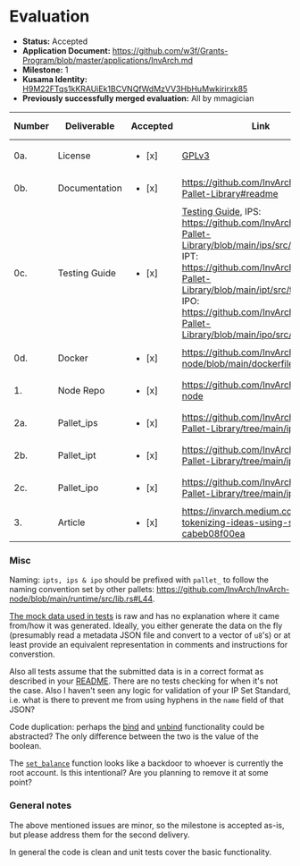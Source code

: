 # Evaluation

* **Status:** Accepted
* **Application Document:** https://github.com/w3f/Grants-Program/blob/master/applications/InvArch.md
* **Milestone:** 1
* **Kusama Identity:** [H9M22FTqs1kKRAUiEk1BCVNQfWdMzVV3HbHuMwkirirxk85](https://polkascan.io/pre/kusama/account/H9M22FTqs1kKRAUiEk1BCVNQfWdMzVV3HbHuMwkirirxk85)
* **Previously successfully merged evaluation:** All by mmagician

| Number | Deliverable   | Accepted               | Link                                                                                                                                                                                                                                                                                                                                  | Evaluation notes |
|--------|---------------|------------------------|---------------------------------------------------------------------------------------------------------------------------------------------------------------------------------------------------------------------------------------------------------------------------------------------------------------------------------------|------------------|
| 0a.    | License       | <ul><li>[x] </li></ul> | [GPLv3](https://github.com/InvArch/InvArch-Pallet-Library/blob/main/LICENSE)                                                                                                                                                                                                                                                          |                  |
| 0b.    | Documentation | <ul><li>[x] </li></ul> | https://github.com/InvArch/InvArch-Pallet-Library#readme                                                                                                                                                                                                                                                                              |                  |
| 0c.    | Testing Guide | <ul><li>[x] </li></ul> | [Testing Guide](https://github.com/InvArch/InvArch-node/edit/main/README.md), IPS: https://github.com/InvArch/InvArch-Pallet-Library/blob/main/ips/src/tests.rs, IPT: https://github.com/InvArch/InvArch-Pallet-Library/blob/main/ipt/src/tests.rs, IPO: https://github.com/InvArch/InvArch-Pallet-Library/blob/main/ipo/src/tests.rs |                  |
| 0d.    | Docker        | <ul><li>[x] </li></ul> | https://github.com/InvArch/InvArch-node/blob/main/dockerfile                                                                                                                                                                                                                                                                          |                  |
| 1.     | Node Repo     | <ul><li>[x] </li></ul> | https://github.com/InvArch/InvArch-node                                                                                                                                                                                                                                                                                               |                  |
| 2a.    | Pallet_ips    | <ul><li>[x] </li></ul> | https://github.com/InvArch/InvArch-Pallet-Library/tree/main/ips                                                                                                                                                                                                                                                                       |                  |
| 2b.    | Pallet_ipt    | <ul><li>[x] </li></ul> | https://github.com/InvArch/InvArch-Pallet-Library/tree/main/ipt                                                                                                                                                                                                                                                                       |                  |
| 2c.    | Pallet_ipo    | <ul><li>[x] </li></ul> | https://github.com/InvArch/InvArch-Pallet-Library/tree/main/ipo                                                                                                                                                                                                                                                                       |                  |
| 3.     | Article       | <ul><li>[x] </li></ul> | https://invarch.medium.com/invarch-tokenizing-ideas-using-substrate-cabeb08f00ea                                                                                                                                                                                                                                                      |                  |

### Misc

Naming: `ipts, ips & ipo` should be prefixed with `pallet_` to follow the naming convention set by other pallets: https://github.com/InvArch/InvArch-node/blob/main/runtime/src/lib.rs#L44.

[The mock data used in tests](https://github.com/InvArch/InvArch-Pallet-Library/blob/main/ips/src/mock.rs#L120) is raw and has no explanation where it came from/how it was generated. Ideally, you either generate the data on the fly (presumably read a metadata JSON file and convert to a vector of `u8`'s) or at least provide an equivalent representation in comments and instructions for converstion. 

Also all tests assume that the submitted data is in a correct format as described in your [README](https://github.com/InvArch/InvArch-Pallet-Library/blob/main/ips/README.md#L31). There are no tests checking for when it's not the case. Also I haven't seen any logic for validation of your IP Set Standard, i.e. what is there to prevent me from using hyphens in the `name` field of that JSON?

Code duplication: perhaps the [bind](https://github.com/InvArch/InvArch-Pallet-Library/blob/main/ipo/src/lib.rs#L293) and [unbind](https://github.com/InvArch/InvArch-Pallet-Library/blob/main/ipo/src/lib.rs#L309) functionality could be abstracted? The only difference between the two is the value of the boolean.

The [`set_balance`](https://github.com/InvArch/InvArch-Pallet-Library/blob/main/ipo/src/lib.rs#L275) function looks like a backdoor to whoever is currently the root account. Is this intentional? Are you planning to remove it at some point?

### General notes

The above mentioned issues are minor, so the milestone is accepted as-is, but please address them for the second delivery.

In general the code is clean and unit tests cover the basic functionality.
